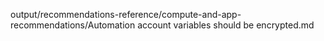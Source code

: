 output/recommendations-reference/compute-and-app-recommendations/Automation account variables should be encrypted.md